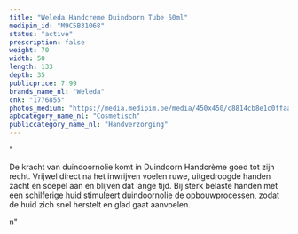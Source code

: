 ```yaml
---
title: "Weleda Handcreme Duindoorn Tube 50ml"
medipim_id: "M9C5B31068"
status: "active"
prescription: false
weight: 70
width: 50
length: 133
depth: 35
publicprice: 7.99
brands_name_nl: "Weleda"
cnk: "1776855"
photos_medium: "https://media.medipim.be/media/450x450/c8814cb8e1c0ffaa675fdeffa1759a8520c08160.jpg"
apbcategory_name_nl: "Cosmetisch"
publiccategory_name_nl: "Handverzorging"
---
```

"<p>De kracht van duindoornolie komt in Duindoorn Handcrème goed tot zijn recht. Vrijwel direct na het inwrijven voelen ruwe, uitgedroogde handen zacht en soepel aan en blijven dat lange tijd. Bij sterk belaste handen met een schilferige huid stimuleert duindoornolie de opbouwprocessen, zodat de huid zich snel herstelt en glad gaat aanvoelen.</p>n"
